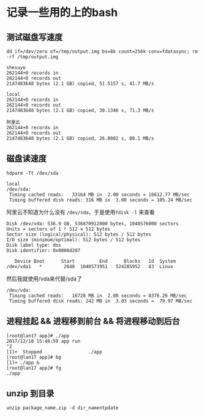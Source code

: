 # 记录一些用的上的bash

## 测试磁盘写速度
``` shell
dd if=/dev/zero of=/tmp/output.img bs=8k count=256k conv=fdatasync; rm -rf /tmp/output.img
```

```
shesuyo 
262144+0 records in
262144+0 records out
2147483648 bytes (2.1 GB) copied, 51.5157 s, 41.7 MB/s
```
```
local
262144+0 records in
262144+0 records out
2147483648 bytes (2.1 GB) copied, 30.1346 s, 71.3 MB/s
```
```
阿里云
262144+0 records in
262144+0 records out
2147483648 bytes (2.1 GB) copied, 26.8082 s, 80.1 MB/s
```

## 磁盘读速度
```
hdparm -Tt /dev/sda
```
```
local
/dev/sda:
 Timing cached reads:   33164 MB in  2.00 seconds = 16612.77 MB/sec
 Timing buffered disk reads: 316 MB in  3.00 seconds = 105.24 MB/sec
```
阿里云不知道为什么没有 `/dev/sda`，于是使用`fdisk -l` 来查看
```
Disk /dev/vda: 536.9 GB, 536870912000 bytes, 1048576000 sectors
Units = sectors of 1 * 512 = 512 bytes
Sector size (logical/physical): 512 bytes / 512 bytes
I/O size (minimum/optimal): 512 bytes / 512 bytes
Disk label type: dos
Disk identifier: 0x0008d207

   Device Boot      Start         End      Blocks   Id  System
/dev/vda1   *        2048  1048573951   524285952   83  Linux
```
然后我就使用/vda来代替/sda了
```
/dev/vda:
 Timing cached reads:   16728 MB in  2.00 seconds = 8376.26 MB/sec
 Timing buffered disk reads: 242 MB in  3.03 seconds =  79.97 MB/sec
```

## 进程挂起 && 进程移到前台 && 将进程移动到后台

``` shell
[root@lan17 app]# ./app 
2017/12/18 15:46:59 app run
^Z
[1]+  Stopped                 ./app
[root@lan17 app]# bg
[1]+ ./app &
[root@lan17 app]# fg
./app
```

## unzip 到目录
```
unzip package_name.zip -d dir_namentpdate 
```